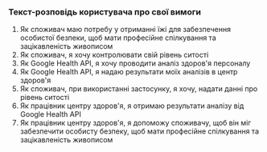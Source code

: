### Текст-розповідь користувача про свої вимоги
1. Як споживач маю потребу у отриманні їжі для забезпечення особистої безпеки, щоб мати професійне спілкування та зацікавленість живописом
2. Як споживач, я хочу контролювати свій рівень ситості
3. Як Google Health API, я хочу проводити аналіз здоров'я персоналу
4. Як Google Health API, я надаю результати моїх аналізів в центр здоров'я
5. Як споживач, при використанні застосунку, я хочу, надати данні про рівень ситості
6. Як працівник центру здоров'я, я отримаю результати аналізу від Google Health API
7. Як працівник центру здоров'я, я допоможу споживачу, щоб він міг забезпечити особисту безпеку, щоб мати професійне спілкування та зацікавленість живописом 

